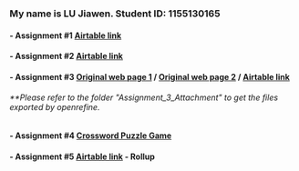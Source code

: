 <h3>My name is LU Jiawen. Student ID: 1155130165</h3>
<h4>- Assignment #1 <a href="https://airtable.com/invite/l?inviteId=invCUIez5TOzYtEid&inviteToken=c8a6d7b8e60044017b04fe2c57780ee275cf9a38bf6c671f186cc82b671042d4" target="_blank">Airtable link</a></h4>
<h4>- Assignment #2 <a href="https://airtable.com/invite/l?inviteId=invdS0DghBZJzPp5f&inviteToken=ee0ab3cc546a2336ac8e56ec5439e06543319d68f8acc3c01c0c0ea89c58b7f1" target="_blank">Airtable link</a></h4>
<h4>- Assignment #3 <a href="https://movie.douban.com/explore#!type=movie&tag=%E7%88%B1%E6%83%85&sort=rank&page_limit=20&page_start=0" target="_blank">Original web page 1</a> / <a href="https://wmoov.com/cinema" target="_blank">Original web page 2</a> / <a href="https://airtable.com/invite/l?inviteId=invCoDEFwBRYvRdFk&inviteToken=7d790d8253de31d67e7e78c84fd9a3d8aa990bad013aca50579e6a84f1b45b32" target="_blank">Airtable link</a></h4>
<h6>**Please refer to the folder "Assignment_3_Attachment" to get the files exported by openrefine.</h6>
<h4>- Assignment #4 <a href="https://carmen-lu.github.io/Assignment_4/index.html" target="_blank">Crossword Puzzle Game</a></h4>
<h4>- Assignment #5 <a href="https://airtable.com/invite/l?inviteId=invCoDEFwBRYvRdFk&inviteToken=7d790d8253de31d67e7e78c84fd9a3d8aa990bad013aca50579e6a84f1b45b32" target="_blank">Airtable link</a> - Rollup</h4>